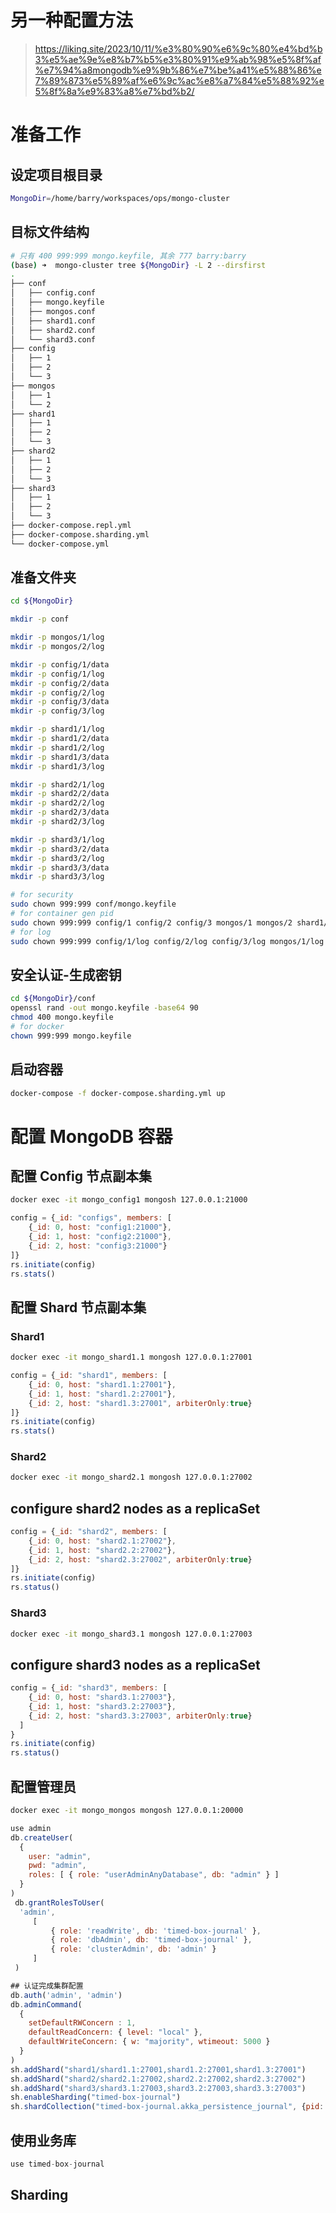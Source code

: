 # 另一种配置方法
> https://liking.site/2023/10/11/%e3%80%90%e6%9c%80%e4%bd%b3%e5%ae%9e%e8%b7%b5%e3%80%91%e9%ab%98%e5%8f%af%e7%94%a8mongodb%e9%9b%86%e7%be%a41%e5%88%86%e7%89%873%e5%89%af%e6%9c%ac%e8%a7%84%e5%88%92%e5%8f%8a%e9%83%a8%e7%bd%b2/

# 准备工作

## 设定项目根目录
```bash
MongoDir=/home/barry/workspaces/ops/mongo-cluster
```

## 目标文件结构
```bash
# 只有 400 999:999 mongo.keyfile, 其余 777 barry:barry 
(base) ➜  mongo-cluster tree ${MongoDir} -L 2 --dirsfirst
.
├── conf
│   ├── config.conf
│   ├── mongo.keyfile
│   ├── mongos.conf
│   ├── shard1.conf
│   ├── shard2.conf
│   └── shard3.conf
├── config
│   ├── 1
│   ├── 2
│   └── 3
├── mongos
│   ├── 1
│   └── 2
├── shard1
│   ├── 1
│   ├── 2
│   └── 3
├── shard2
│   ├── 1
│   ├── 2
│   └── 3
├── shard3
│   ├── 1
│   ├── 2
│   └── 3
├── docker-compose.repl.yml
├── docker-compose.sharding.yml
└── docker-compose.yml
```

## 准备文件夹
```bash
cd ${MongoDir}

mkdir -p conf

mkdir -p mongos/1/log
mkdir -p mongos/2/log

mkdir -p config/1/data
mkdir -p config/1/log
mkdir -p config/2/data
mkdir -p config/2/log
mkdir -p config/3/data
mkdir -p config/3/log

mkdir -p shard1/1/log
mkdir -p shard1/2/data
mkdir -p shard1/2/log
mkdir -p shard1/3/data
mkdir -p shard1/3/log

mkdir -p shard2/1/log
mkdir -p shard2/2/data
mkdir -p shard2/2/log
mkdir -p shard2/3/data
mkdir -p shard2/3/log

mkdir -p shard3/1/log
mkdir -p shard3/2/data
mkdir -p shard3/2/log
mkdir -p shard3/3/data
mkdir -p shard3/3/log

# for security
sudo chown 999:999 conf/mongo.keyfile
# for container gen pid
sudo chown 999:999 config/1 config/2 config/3 mongos/1 mongos/2 shard1/1 shard1/2 shard1/3 shard2/1 shard2/2 shard2/3 shard3/1 shard3/2 shard3/3
# for log
sudo chown 999:999 config/1/log config/2/log config/3/log mongos/1/log mongos/2/log shard1/1/log shard1/2/log shard1/3/log shard2/1/log shard2/2/log shard2/3/log shard3/1/log shard3/2/log shard3/3/log
```

## 安全认证-生成密钥
```bash
cd ${MongoDir}/conf
openssl rand -out mongo.keyfile -base64 90
chmod 400 mongo.keyfile
# for docker
chown 999:999 mongo.keyfile
```

## 启动容器
```bash
docker-compose -f docker-compose.sharding.yml up 
```

# 配置 MongoDB 容器

## 配置 Config 节点副本集
```bash
docker exec -it mongo_config1 mongosh 127.0.0.1:21000
```

```javascript
config = {_id: "configs", members: [
    {_id: 0, host: "config1:21000"},
    {_id: 1, host: "config2:21000"},
    {_id: 2, host: "config3:21000"}
]}
rs.initiate(config)
rs.stats()
```

## 配置 Shard 节点副本集

### Shard1
```bash
docker exec -it mongo_shard1.1 mongosh 127.0.0.1:27001
```

```javascript
config = {_id: "shard1", members: [
    {_id: 0, host: "shard1.1:27001"},
    {_id: 1, host: "shard1.2:27001"},
    {_id: 2, host: "shard1.3:27001", arbiterOnly:true}
]}
rs.initiate(config)
rs.stats()
```

### Shard2
```bash
docker exec -it mongo_shard2.1 mongosh 127.0.0.1:27002
```

## configure shard2 nodes as a replicaSet
```javascript
config = {_id: "shard2", members: [
    {_id: 0, host: "shard2.1:27002"},
    {_id: 1, host: "shard2.2:27002"},
    {_id: 2, host: "shard2.3:27002", arbiterOnly:true}
]}
rs.initiate(config)
rs.status()
```

### Shard3
```bash
docker exec -it mongo_shard3.1 mongosh 127.0.0.1:27003
```
## configure shard3 nodes as a replicaSet
```javascript
config = {_id: "shard3", members: [
    {_id: 0, host: "shard3.1:27003"},
    {_id: 1, host: "shard3.2:27003"},
    {_id: 2, host: "shard3.3:27003", arbiterOnly:true}
  ]
}
rs.initiate(config)
rs.status()
```

## 配置管理员
```bash
docker exec -it mongo_mongos mongosh 127.0.0.1:20000
```

```javascript
use admin
db.createUser(
  {
    user: "admin",
    pwd: "admin",
    roles: [ { role: "userAdminAnyDatabase", db: "admin" } ]
  }
)
 db.grantRolesToUser(
  'admin',
     [
         { role: 'readWrite', db: 'timed-box-journal' },
         { role: 'dbAdmin', db: 'timed-box-journal' },
         { role: 'clusterAdmin', db: 'admin' }
     ]
 )

## 认证完成集群配置 
db.auth('admin', 'admin')
db.adminCommand(
  {
    setDefaultRWConcern : 1,
    defaultReadConcern: { level: "local" },
    defaultWriteConcern: { w: "majority", wtimeout: 5000 }
  }
)
sh.addShard("shard1/shard1.1:27001,shard1.2:27001,shard1.3:27001")
sh.addShard("shard2/shard2.1:27002,shard2.2:27002,shard2.3:27002")
sh.addShard("shard3/shard3.1:27003,shard3.2:27003,shard3.3:27003")
sh.enableSharding("timed-box-journal")
sh.shardCollection("timed-box-journal.akka_persistence_journal", {pid: 1})
```

## 使用业务库
```javascript
use timed-box-journal
```


## Sharding

